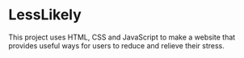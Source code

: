 # LessLikely
This project uses HTML, CSS and JavaScript to make a website that provides useful ways for users to reduce and relieve their stress.
